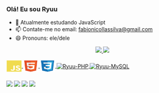 ### Olá! Eu sou Ryuu

<!-- - 🔭 Atualmente estudo Front-end -->
- 🌱 Atualmente estudando JavaScript
- 📫 Contate-me no email: fabionicollassilva@gmail.com
- 😄 Pronouns: ele/dele

<div align="center">
  <a href="https://github.com/RyuuDev-12">
  <img height="180em" src="https://github-readme-stats.vercel.app/api?username=RyuuDev-12&show_icons=true&theme=dark&include_all_commits=true&count_private=true"/>
  <img height="180em" src="https://github-readme-stats.vercel.app/api/top-langs/?username=RyuuDev-12&layout=compact&langs_count=7&theme=dark"/>
</div>
<div style="display: inline_block"><br>
  <img align="center" alt="Ryuu-Js" height="30" width="40" src="https://raw.githubusercontent.com/devicons/devicon/master/icons/javascript/javascript-plain.svg">
  <img align="center" alt="Ryuu-HTML" height="30" width="40" src="https://raw.githubusercontent.com/devicons/devicon/master/icons/html5/html5-original.svg">
  <img align="center" alt="Ryuu-CSS" height="30" width="40" src="https://raw.githubusercontent.com/devicons/devicon/master/icons/css3/css3-original.svg">
  <img align="center" alt="Ryuu-PHP" height="40" width="50" src="https://cdn.jsdelivr.net/gh/devicons/devicon/icons/php/php-plain.svg"/>
  <img align="center" alt="Ryuu-MySQL" height="60" width="70" src="https://cdn.jsdelivr.net/gh/devicons/devicon/icons/mysql/mysql-plain-wordmark.svg" />
</div>
  
  ###
 
<div> 
  <a href="https://www.youtube.com/channel/UCRsSNEfaKEEksluG5L0d8zw" target="_blank"><img src="https://img.shields.io/badge/YouTube-FF0000?style=for-the-badge&logo=youtube&logoColor=white" target="_blank"></a>
  <a href="https://instagram.com/RyuuDev-12" target="_blank"><img src="https://img.shields.io/badge/-Instagram-%23E4405F?style=for-the-badge&logo=instagram&logoColor=white" target="_blank"></a>
 <a href="https://discord.gg/wagxzStdcR" target="_blank"><img src="https://img.shields.io/badge/Discord-7289DA?style=for-the-badge&logo=discord&logoColor=white" target="_blank"></a> 
  <a href = "mailto:favionicollassilva@gmail.com"><img src="https://img.shields.io/badge/-Gmail-%23333?style=for-the-badge&logo=gmail&logoColor=white" target="_blank"></a>
</div>
